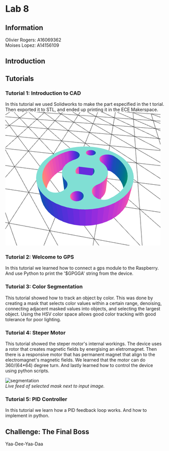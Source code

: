 # Lab 8
## Information
Olivier Rogers: A16069362  
Moises Lopez: A14156109
## Introduction


## Tutorials

### Tutorial 1: Introduction to CAD

In this tutorial we used Solidworks to make the part especified in the t
torial.  
Then exported it to STL, and ended up printing it in the ECE Makerspace.
![Motor Mount CAD](Images/motor_mount.png)

### Tutorial 2: Welcome to GPS
In this tutorial we learned how to connect a gps module to the Raspberry. And use Python to print the '$GPGGA' string from the device.


### Tutorial 3: Color Segmentation

This tutorial showed how to track an object by color. This was done by creating a mask that selects color values within a certain range, denoising, connecting adjacent masked values into objects, and selecting the largest object. Using the HSV color space allows good color tracking with good tolerance for poor lighting.    

### Tutorial 4: Steper Motor
This tutorial showed the steper motor's internal workings. The device uses a rotor that creates magnetic fields by energising an eletromagnet. Then there is a responsive motor that has permanent magnet that align to the electromagnet's magnetic fields. We learned that the motor can do 360/(64*64) degree turn. And lastly learned how to control the device using python scripts.

![segmentation](Images/tutorial2_segmentation.gif)  
*Live feed of selected mask next to input image.*

### Tutorial 5: PID Controller
In this tutorial we learn how a PID feedback loop works. And how to implement in python.

## Challenge: The Final Boss
Yaa-Dee-Yaa-Daa